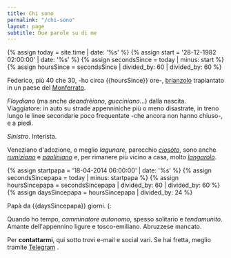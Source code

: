 ```yaml
---
title: Chi sono
permalink: "/chi-sono"
layout: page
subtitle: Due parole su di me
---
```


{% assign today = site.time | date: '%s' %}
{% assign start = '28-12-1982 02:00:00' | date: '%s' %}
{% assign secondsSince = today | minus: start %}
{% assign hoursSince = secondsSince | divided_by: 60 | divided_by: 60     %}

Federico, più 40 che 30, -ho circa {{hoursSince}} ore-, [brianzolo](https://it.wikipedia.org/wiki/Brianza) trapiantato in un paese del [Monferrato](https://it.wikipedia.org/wiki/Monferrato).

*Floydiano* (ma anche *deandrèiano*, *gucciniano*...) dalla nascita.  
Viaggiatore: in auto su strade appenniniche più o meno disastrate, in treno lungo le linee secondarie poco frequentate -che ancora non hanno chiuso-, e a piedi.

*Sinistro*.
Interista.

Veneziano d'adozione, o meglio *lagunare*, parecchio *[ciosòto](https://it.wikipedia.org/wiki/Chioggia "Chioggia su Wikipedia")*, sono anche *[rumiziano](https://it.wikipedia.org/wiki/Paolo_Rumiz "Paolo Rumiz su Wikipedia")* e *[paoliniano](https://it.wikipedia.org/wiki/Marco_Paolini "Marco Paolini su Wikipedia")* e, per rimanere più vicino a casa, molto *[langarolo](https://it.wikipedia.org/wiki/Langhe "Langhe su Wikipedia")*.

{% assign startpapa = '18-04-2014 06:00:00' | date: '%s' %}
{% assign secondsSincepapa = today | minus: startpapa %}
{% assign hoursSincepapa = secondsSincepapa | divided_by: 60 | divided_by: 60     %}
{% assign daysSincepapa = hoursSincepapa | divided_by: 24  %}

Papà da {{daysSincepapa}} giorni. (:

Quando ho tempo, *camminatore autonomo*, spesso solitario e *tendamunito*. 
Amante dell'appennino ligure e tosco-emiliano.
Abruzzese mancato.

<a id="contattami"></a>
Per **contattarmi**, qui sotto trovi e-mail e social vari. Se hai fretta, meglio tramite [Telegram](https://telegram.me/shineon82)
.

